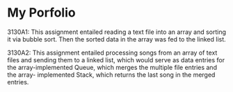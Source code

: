 # My Porfolio

3130A1: This assignment entailed reading a text file into an array and sorting it via bubble sort. Then the sorted data in the         array was fed to the linked list.

3130A2: This assignment entailed processing songs from an array of text files and sending them to a linked list, which would           serve as data entries for the array-implemented Queue, which merges the multiple file entries and the array-                   implemented Stack, which returns the last song in the merged entries.
